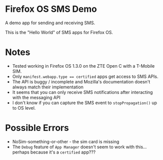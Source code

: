 Firefox OS SMS Demo
===================

A demo app for sending and receiving SMS.

This is the "Hello World" of SMS apps for Firefox OS.

Notes
=====

  * Tested working in Firefox OS 1.3.0 on the ZTE Open C with a T-Mobile SIM.
  * Only `manifest.webapp.type == certified` apps get access to SMS APIs.
  * The API is buggy / incomplete and Mozilla's documentation doesn't always match their implementation
  * It seems that you can only receive SMS notifications after interacting with the messaging API
  * I don't know if you can capture the SMS event to `stopPropagation()` up to OS level.

Possible Errors
======

  * NoSim-something-or-other - the sim card is missing
  * The `Debug` feature of `App Manager` doesn't seem to work with this... perhaps because it's a `certified` app???
